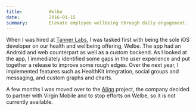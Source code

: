 ```yaml
---
title:          Welbe
date:           2016-01-15
summary:        Elevate employee wellbeing through daily engagement.
---
```


When I was hired at [Tanner Labs](http://labs.octanner.com/), I was tasked first with being the sole iOS developer on our health and wellbeing offering, Welbe. The app had an Android and web counterpart as well as a custom backend. As I looked at the app, I immediately identified some gaps in the user experience and put together a release to improve some rough edges. Over the next year, I implemented features such as HealthKit integration, social groups and messaging, and custom graphs and charts.

A few months I was moved over to the [Align](./align/) project, the company decided to partner with Virgin Mobile and to stop efforts on Welbe, so it is not currently available.
